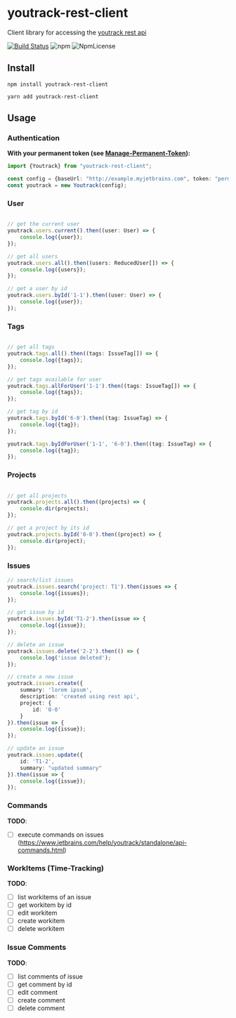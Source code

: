 # youtrack-rest-client
Client library for accessing the [youtrack rest api](https://www.jetbrains.com/help/youtrack/standalone/youtrack-rest-api-reference.html)

[![Build Status](https://travis-ci.com/shanehofstetter/youtrack-rest-client.svg?branch=master)](https://travis-ci.com/shanehofstetter/youtrack-rest-client)
![npm](https://img.shields.io/npm/v/youtrack-rest-client.svg)
![NpmLicense](https://img.shields.io/npm/l/youtrack-rest-client.svg)


## Install
```
npm install youtrack-rest-client
```
```
yarn add youtrack-rest-client
```


## Usage

### Authentication

**With your permanent token (see [Manage-Permanent-Token](https://www.jetbrains.com/help/youtrack/incloud/Manage-Permanent-Token.html)):**
```typescript
import {Youtrack} from "youtrack-rest-client";

const config = {baseUrl: "http://example.myjetbrains.com", token: "perm:your-token"};
const youtrack = new Youtrack(config);
```

### User

```typescript

// get the current user
youtrack.users.current().then((user: User) => {
    console.log({user});
});

// get all users
youtrack.users.all().then((users: ReducedUser[]) => {
    console.log({users});
});

// get a user by id
youtrack.users.byId('1-1').then((user: User) => {
    console.log({user});
});

```

### Tags
```typescript

// get all tags
youtrack.tags.all().then((tags: IssueTag[]) => {
    console.log({tags});
});

// get tags available for user
youtrack.tags.allForUser('1-1').then((tags: IssueTag[]) => {
    console.log({tags});
});

// get tag by id
youtrack.tags.byId('6-0').then((tag: IssueTag) => {
    console.log({tag});
});

youtrack.tags.byIdForUser('1-1', '6-0').then((tag: IssueTag) => {
    console.log({tag});
});
```

### Projects
```typescript

// get all projects
youtrack.projects.all().then((projects) => {
    console.dir(projects);
});

// get a project by its id
youtrack.projects.byId('0-0').then((project) => {
    console.dir(project);
});

```

### Issues

```typescript
// search/list issues
youtrack.issues.search('project: T1').then(issues => {
    console.log({issues});
});
```

```typescript
// get issue by id
youtrack.issues.byId('T1-2').then(issue => {
    console.log({issue});
});
```

```typescript
// delete an issue
youtrack.issues.delete('2-2').then(() => {
    console.log('issue deleted');
});
```

```typescript
// create a new issue
youtrack.issues.create({
    summary: 'lorem ipsum',
    description: 'created using rest api',
    project: {
        id: '0-0'
    }
}).then(issue => {
    console.log({issue});
});
```

```typescript
// update an issue
youtrack.issues.update({
    id: 'T1-2',
    summary: "updated summary"
}).then(issue => {
    console.log({issue});
});
```

### Commands

**TODO**:
- [ ] execute commands on issues (https://www.jetbrains.com/help/youtrack/standalone/api-commands.html)

### WorkItems (Time-Tracking)

**TODO**:
- [ ] list workitems of an issue
- [ ] get workitem by id
- [ ] edit workitem 
- [ ] create workitem
- [ ] delete workitem

### Issue Comments

**TODO**:
- [ ] list comments of issue
- [ ] get comment by id
- [ ] edit comment 
- [ ] create comment
- [ ] delete comment
